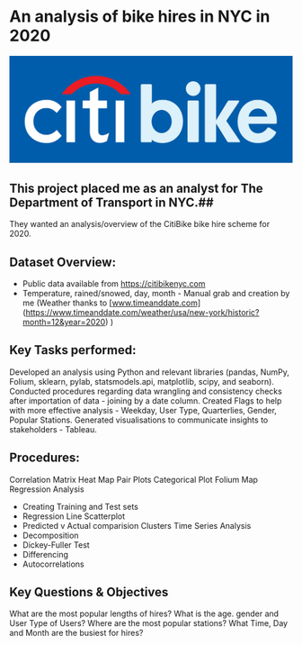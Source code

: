 # An analysis of bike hires in NYC in 2020

![CitiBike Logo](/01%20Project%20Management/Citi_Bike_logo.jpg)

## This project placed me as an analyst for The Department of Transport in NYC.##
They wanted an analysis/overview of the CitiBike bike hire scheme for 2020.

## Dataset Overview:
 - Public data available from https://citibikenyc.com
 - Temperature, rained/snowed, day, month - Manual grab and creation by me (Weather thanks to [www.timeanddate.com] (https://www.timeanddate.com/weather/usa/new-york/historic?month=12&year=2020) )

## Key Tasks performed:
Developed an analysis using Python and relevant libraries (pandas, NumPy, Folium, sklearn, pylab, statsmodels.api,  matplotlib, scipy, and seaborn).
Conducted procedures regarding data wrangling and consistency checks after importation of data - joining by a date column.
Created Flags to help with more effective analysis - Weekday, User Type, Quarterlies, Gender, Popular Stations.
Generated visualisations to communicate insights to stakeholders - Tableau.

## Procedures:
Correlation Matrix Heat Map
Pair Plots
Categorical Plot
Folium Map
Regression Analysis
 - Creating Training and Test sets
 - Regression Line Scatterplot
 - Predicted v Actual comparision
Clusters
Time Series Analysis
 - Decomposition
 - Dickey-Fuller Test
 - Differencing
 - Autocorrelations


## Key Questions & Objectives
What are the most popular lengths of hires?
What is the age. gender and User Type of Users?
Where are the most popular stations?
What Time, Day and Month are the busiest for hires?
